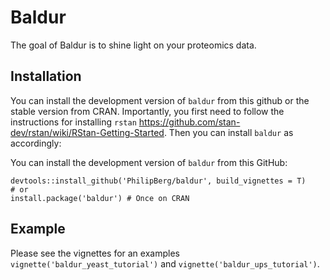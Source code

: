 
<!-- README.md is generated from README.Rmd. Please edit that file -->

# Baldur

The goal of Baldur is to shine light on your proteomics data.

## Installation

You can install the development version of `baldur` from this github or
the stable version from CRAN. Importantly, you first need to follow the
instructions for installing `rstan`
<https://github.com/stan-dev/rstan/wiki/RStan-Getting-Started>. Then you
can install `baldur` as accordingly:

You can install the development version of `baldur` from this GitHub:

```{r}
devtools::install_github('PhilipBerg/baldur', build_vignettes = T)
# or
install.package('baldur') # Once on CRAN
```

## Example

Please see the vignettes for an examples
`vignette('baldur_yeast_tutorial')` and
`vignette('baldur_ups_tutorial')`.
